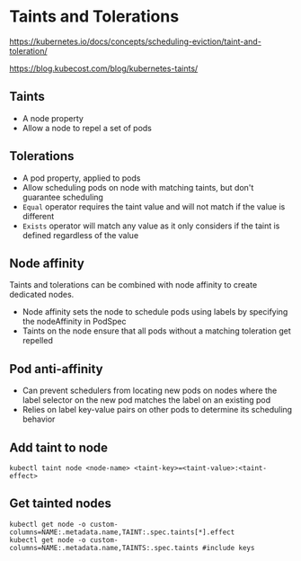 # Taints and Tolerations

https://kubernetes.io/docs/concepts/scheduling-eviction/taint-and-toleration/

https://blog.kubecost.com/blog/kubernetes-taints/

## Taints
- A node property
- Allow a node to repel a set of pods

## Tolerations
- A pod property, applied to pods 
- Allow scheduling pods on node with matching taints, but don't guarantee scheduling
- `Equal` operator requires the taint value and will not match if the value is different
- `Exists` operator will match any value as it only considers if the taint is defined regardless of the value

## Node affinity
Taints and tolerations can be combined with node affinity to create dedicated nodes. 
- Node affinity sets the node to schedule pods using labels by specifying the nodeAffinity in PodSpec
- Taints on the node ensure that all pods without a matching toleration get repelled

## Pod anti-affinity
- Can prevent schedulers from locating new pods on nodes where the label selector on the new pod matches the label on an existing pod
- Relies on label key-value pairs on other pods to determine its scheduling behavior

## Add taint to node
```
kubectl taint node <node-name> <taint-key>=<taint-value>:<taint-effect>
```

## Get tainted nodes
```
kubectl get node -o custom-columns=NAME:.metadata.name,TAINT:.spec.taints[*].effect
kubectl get node -o custom-columns=NAME:.metadata.name,TAINTS:.spec.taints #include keys
```
